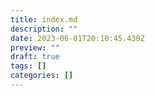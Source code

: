 ```yaml
---
title: index.md
description: ""
date: 2023-06-01T20:10:45.430Z
preview: ""
draft: true
tags: []
categories: []
---
```

